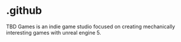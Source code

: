 # .github
TBD Games is an indie game studio focused on creating mechanically interesting games with unreal engine 5.
